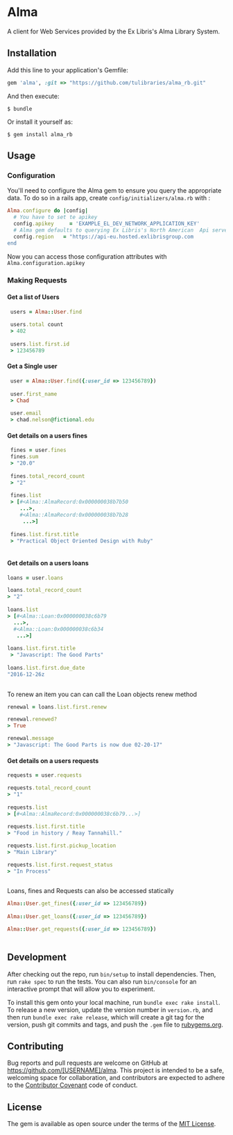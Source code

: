 # Alma

A client for Web Services provided by the Ex Libris's Alma Library System.

## Installation

Add this line to your application's Gemfile:

```ruby
gem 'alma', :git => "https://github.com/tulibraries/alma_rb.git"
```

And then execute:

    $ bundle

Or install it yourself as:

    $ gem install alma_rb

## Usage

### Configuration

You'll need to configure the Alma gem to ensure you query the appropriate data. To do so in a rails app, create `config/initializers/alma.rb` with :

```ruby
Alma.configure do |config|
  # You have to set te apikey 
  config.apikey     = 'EXAMPLE_EL_DEV_NETWORK_APPLICATION_KEY'
  # Alma gem defaults to querying Ex Libris's North American  Api servers. You can override that here.
  config.region   = "https://api-eu.hosted.exlibrisgroup.com
end
```

Now you can access those configuration attributes with `Alma.configuration.apikey`

### Making Requests

#### Get a list of Users
```ruby
 users = Alma::User.find
 
 users.total count
 > 402
 
 users.list.first.id 
 > 123456789
```
 
#### Get a Single user
```ruby
 user = Alma::User.find({:user_id => 123456789})
 
 user.first_name
 > Chad
 
 user.email
 > chad.nelson@fictional.edu
```
 
#### Get details on a users fines
 
```ruby
 fines = user.fines
 fines.sum
 > "20.0"
 
 fines.total_record_count
 > "2"
 
 fines.list
 > [#<Alma::AlmaRecord:0x000000038b7b50
    ...>,
    #<Alma::AlmaRecord:0x000000038b7b28
     ...>]
 
 fines.list.first.title
 > "Practical Object Oriented Design with Ruby"
 
```

#### Get details on a users loans
 
```ruby
loans = user.loans

loans.total_record_count
> "2"
 
loans.list
> [#<Alma::Loan:0x000000038c6b79
  ...>,
  #<Alma::Loan:0x000000038c6b34
   ...>]
 
loans.list.first.title
 > "Javascript: The Good Parts"
 
loans.list.first.due_date
"2016-12-26z
 
```

To renew an item you can can call the Loan objects renew method

```ruby
renewal = loans.list.first.renew

renewal.renewed?
> True

renewal.message 
> "Javascript: The Good Parts is now due 02-20-17"

```



#### Get details on a users requests
```ruby
requests = user.requests

requests.total_record_count
> "1"
 
requests.list
> [#<Alma::AlmaRecord:0x000000038c6b79...>]
 
requests.list.first.title
> "Food in history / Reay Tannahill."

requests.list.first.pickup_location
> "Main Library"

requests.list.first.request_status
> "In Process"
 
```
 
 Loans, fines and Requests can also be accessed statically
  
```ruby
Alma::User.get_fines({:user_id => 123456789})
 
Alma::User.get_loans({:user_id => 123456789})

Alma::User.get_requests({:user_id => 123456789})
 
```
## Development

After checking out the repo, run `bin/setup` to install dependencies. Then, run `rake spec` to run the tests. You can also run `bin/console` for an interactive prompt that will allow you to experiment.

To install this gem onto your local machine, run `bundle exec rake install`. To release a new version, update the version number in `version.rb`, and then run `bundle exec rake release`, which will create a git tag for the version, push git commits and tags, and push the `.gem` file to [rubygems.org](https://rubygems.org).

## Contributing

Bug reports and pull requests are welcome on GitHub at https://github.com/[USERNAME]/alma. This project is intended to be a safe, welcoming space for collaboration, and contributors are expected to adhere to the [Contributor Covenant](http://contributor-covenant.org) code of conduct.


## License

The gem is available as open source under the terms of the [MIT License](http://opensource.org/licenses/MIT).

